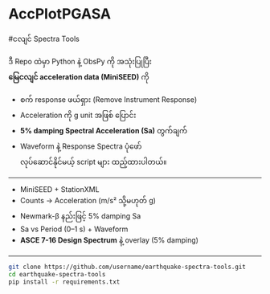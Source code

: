 # AccPlotPGASA

#ငလျင် Spectra Tools

ဒီ Repo ထဲမှာ Python နဲ့ ObsPy ကို အသုံးပြုပြီး  
**မြေငလျင် acceleration data (MiniSEED)** ကို  
- စက် response ဖယ်ရှား (Remove Instrument Response)  
- Acceleration ကို g unit အဖြစ် ပြောင်း  
- **5% damping Spectral Acceleration (Sa)** တွက်ချက်  
- Waveform နဲ့ Response Spectra ပုံဖော်  
လုပ်ဆောင်နိုင်မယ့် script များ ထည့်ထားပါတယ်။  

---

- MiniSEED + StationXML 
- Counts → Acceleration (m/s² သို့မဟုတ် g)  
- Newmark-β နည်းဖြင့် 5% damping Sa 
- Sa vs Period (0–1 s) + Waveform  
- **ASCE 7-16 Design Spectrum** နဲ့ overlay (5% damping)  

---


```bash
git clone https://github.com/username/earthquake-spectra-tools.git
cd earthquake-spectra-tools
pip install -r requirements.txt
